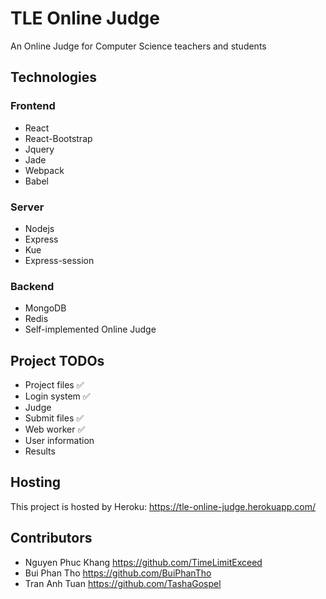 # TLE Online Judge
An Online Judge for Computer Science teachers and students

## Technologies
### Frontend
- React
- React-Bootstrap
- Jquery
- Jade
- Webpack
- Babel

### Server
- Nodejs
- Express
- Kue
- Express-session

### Backend
- MongoDB
- Redis
- Self-implemented Online Judge

## Project TODOs
- Project files :white_check_mark:
- Login system :white_check_mark:
- Judge
- Submit files :white_check_mark:
- Web worker :white_check_mark:
- User information
- Results

## Hosting
This project is hosted by Heroku: <https://tle-online-judge.herokuapp.com/>

## Contributors
- Nguyen Phuc Khang <https://github.com/TimeLimitExceed>
- Bui Phan Tho <https://github.com/BuiPhanTho>
- Tran Anh Tuan <https://github.com/TashaGospel>

